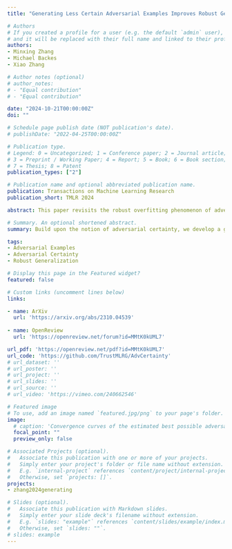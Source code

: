```yaml
---
title: "Generating Less Certain Adversarial Examples Improves Robust Generalization"

# Authors
# If you created a profile for a user (e.g. the default `admin` user), write the username (folder name) here 
# and it will be replaced with their full name and linked to their profile.
authors:
- Minxing Zhang
- Michael Backes
- Xiao Zhang

# Author notes (optional)
# author_notes:
# - "Equal contribution"
# - "Equal contribution"

date: "2024-10-21T00:00:00Z"
doi: ""

# Schedule page publish date (NOT publication's date).
# publishDate: "2022-04-25T00:00:00Z"

# Publication type.
# Legend: 0 = Uncategorized; 1 = Conference paper; 2 = Journal article;
# 3 = Preprint / Working Paper; 4 = Report; 5 = Book; 6 = Book section;
# 7 = Thesis; 8 = Patent
publication_types: ["2"]

# Publication name and optional abbreviated publication name.
publication: Transactions on Machine Learning Research
publication_short: TMLR 2024

abstract: This paper revisits the robust overfitting phenomenon of adversarial training. Observing that models with better robust generalization performance are less certain in predicting adversarially generated training inputs, we argue that overconfidence in predicting adversarial examples is a potential cause. Therefore, we propose a formal definition of adversarial certainty that captures the variance of the model's predicted logits on adversarial examples and hypothesize that generating adversarial examples after the optimization of decreasing adversarial certainty improves robust generalization. Our theoretical analysis of synthetic distributions characterizes the connection between adversarial certainty and robust generalization. Accordingly, built upon the notion of adversarial certainty, we develop a general method to search for models that can generate training-time adversarial inputs with reduced certainty, while maintaining the model's capability in distinguishing adversarial examples. Extensive experiments on image benchmarks demonstrate that our method effectively learns models with consistently improved robustness and mitigates robust overfitting, confirming the importance of generating less certain adversarial examples for robust generalization.

# Summary. An optional shortened abstract.
summary: Build upon the notion of adversarial certainty, we develop a general training method to generate adversarial examples with reduced certainty for improving robust generalization.

tags: 
- Adversarial Examples
- Adversarial Certainty
- Robust Generalization

# Display this page in the Featured widget?
featured: false

# Custom links (uncomment lines below)
links:

- name: ArXiv
  url: 'https://arxiv.org/abs/2310.04539'
  
- name: OpenReview
  url: 'https://openreview.net/forum?id=MMtK0kUML7'

url_pdf: 'https://openreview.net/pdf?id=MMtK0kUML7'
url_code: 'https://github.com/TrustMLRG/AdvCertainty'
# url_dataset: ''
# url_poster: ''
# url_project: ''
# url_slides: ''
# url_source: ''
# url_video: 'https://vimeo.com/240662546'

# Featured image
# To use, add an image named `featured.jpg/png` to your page's folder. 
image:
  # caption: 'Convergence curves of the estimated best possible adversarial risk'
  focal_point: ""
  preview_only: false

# Associated Projects (optional).
#   Associate this publication with one or more of your projects.
#   Simply enter your project's folder or file name without extension.
#   E.g. `internal-project` references `content/project/internal-project/index.md`.
#   Otherwise, set `projects: []`.
projects:
- zhang2024generating

# Slides (optional).
#   Associate this publication with Markdown slides.
#   Simply enter your slide deck's filename without extension.
#   E.g. `slides: "example"` references `content/slides/example/index.md`.
#   Otherwise, set `slides: ""`.
# slides: example
---
```


<!-- {{% callout note %}}
Click the *Cite* button above to demo the feature to enable visitors to import publication metadata into their reference management software.
{{% /callout %}}

{{% callout note %}}
Create your slides in Markdown - click the *Slides* button to check out the example.
{{% /callout %}}

Supplementary notes can be added here, including [code, math, and images](https://wowchemy.com/docs/writing-markdown-latex/). -->

